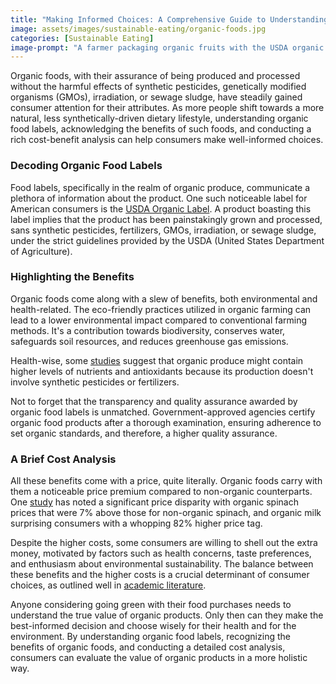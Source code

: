 ```yaml
---
title: "Making Informed Choices: A Comprehensive Guide to Understanding Organic Food Labels"
image: assets/images/sustainable-eating/organic-foods.jpg
categories: [Sustainable Eating]
image-prompt: "A farmer packaging organic fruits with the USDA organic label displayed clearly on the labels"
---
```



Organic foods, with their assurance of being produced and processed without the harmful effects of synthetic pesticides, genetically modified organisms (GMOs), irradiation, or sewage sludge, have steadily gained consumer attention for their attributes. As more people shift towards a more natural, less synthetically-driven dietary lifestyle, understanding organic food labels, acknowledging the benefits of such foods, and conducting a rich cost-benefit analysis can help consumers make well-informed choices.

### Decoding Organic Food Labels

Food labels, specifically in the realm of organic produce, communicate a plethora of information about the product. One such noticeable label for American consumers is the [USDA Organic Label](https://nutritionistpro.com/organic-food-labeling-what-to-know-how-we-can-help/). A product boasting this label implies that the product has been painstakingly grown and processed, sans synthetic pesticides, fertilizers, GMOs, irradiation, or sewage sludge, under the strict guidelines provided by the USDA (United States Department of Agriculture).

### Highlighting the Benefits

Organic foods come along with a slew of benefits, both environmental and health-related. The eco-friendly practices utilized in organic farming can lead to a lower environmental impact compared to conventional farming methods. It's a contribution towards biodiversity, conserves water, safeguards soil resources, and reduces greenhouse gas emissions.

Health-wise, some [studies](https://www.kqed.org/education/141356/are-the-benefits-of-organic-food-worth-the-price) suggest that organic produce might contain higher levels of nutrients and antioxidants because its production doesn't involve synthetic pesticides or fertilizers.

Not to forget that the transparency and quality assurance awarded by organic food labels is unmatched. Government-approved agencies certify organic food products after a thorough examination, ensuring adherence to set organic standards, and therefore, a higher quality assurance.

### A Brief Cost Analysis

All these benefits come with a price, quite literally. Organic foods carry with them a noticeable price premium compared to non-organic counterparts. One [study](https://www.ers.usda.gov/amber-waves/2016/may/investigating-retail-price-premiums-for-organic-foods/) has noted a significant price disparity with organic spinach prices that were 7% above those for non-organic spinach, and organic milk surprising consumers with a whopping 82% higher price tag.

Despite the higher costs, some consumers are willing to shell out the extra money, motivated by factors such as health concerns, taste preferences, and enthusiasm about environmental sustainability. The balance between these benefits and the higher costs is a crucial determinant of consumer choices, as outlined well in [academic literature](https://milnepublishing.geneseo.edu/good-corporation-bad-corporation/chapter/7-organic-food-health-benefit-or-marketing-ploy/).

Anyone considering going green with their food purchases needs to understand the true value of organic products. Only then can they make the best-informed decision and choose wisely for their health and for the environment. By understanding organic food labels, recognizing the benefits of organic foods, and conducting a detailed cost analysis, consumers can evaluate the value of organic products in a more holistic way.